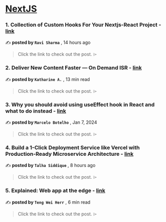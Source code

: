 
<h1><a href=https://medium.com/tag/nextjs/recommended target="_blank" rel="noopener noreferrer">NextJS</a></h1>
<h3>1. Collection of Custom Hooks For Your Nextjs-React Project - <a href=https://medium.com/javascript-in-plain-english/collection-of-custom-hooks-for-your-nextjs-react-project-1779379e6f4a?source=tag_recommended_feed---------0-84----------nextjs----------bb5f0200_c8fd_4570_b44a_1deb49237fad------- target="_blank" rel="noopener noreferrer">link</a></h3>

✍️ **posted by `Ravi Sharma`** <date> , 14 hours ago</date>

<blockquote>Click the link to check out the post. ⌲</blockquote>

<h3>2. Deliver New Content Faster — On Demand ISR - <a href=https://medium.com/stackademic/on-demand-incremental-static-regeneration-3aac500641d8?source=tag_recommended_feed---------1-107----------nextjs----------bb5f0200_c8fd_4570_b44a_1deb49237fad------- target="_blank" rel="noopener noreferrer">link</a></h3>

✍️ **posted by `Katharine A.`** <date> , 13 min read</date>

<blockquote>Click the link to check out the post. ⌲</blockquote>

<h3>3. Why you should avoid using useEffect hook in React and what to do instead - <a href=https://medium.com/stackademic/why-you-should-avoid-using-useeffect-hook-in-react-and-what-to-do-instead-740660e33420?source=tag_recommended_feed---------2-85----------nextjs----------bb5f0200_c8fd_4570_b44a_1deb49237fad------- target="_blank" rel="noopener noreferrer">link</a></h3>

✍️ **posted by `Marcelo Botelho`** <date> , Jan 7, 2024</date>

<blockquote>Click the link to check out the post. ⌲</blockquote>

<h3>4. Build a 1-Click Deployment Service like Vercel with Production-Ready Microservice Architecture - <a href=https://medium.com/stackademic/build-a-1-click-deployment-service-like-vercel-with-production-ready-microservice-architecture-4f05d3fd8427?source=tag_recommended_feed---------3-84----------nextjs----------bb5f0200_c8fd_4570_b44a_1deb49237fad------- target="_blank" rel="noopener noreferrer">link</a></h3>

✍️ **posted by `Talha Siddique`** <date> , 8 hours ago</date>

<blockquote>Click the link to check out the post. ⌲</blockquote>

<h3>5. Explained: Web app at the edge - <a href=https://medium.com/gitconnected/explained-web-app-at-the-edge-fb391985a0a5?source=tag_recommended_feed---------4-107----------nextjs----------bb5f0200_c8fd_4570_b44a_1deb49237fad------- target="_blank" rel="noopener noreferrer">link</a></h3>

✍️ **posted by `Teng Wei Herr`** <date> , 6 min read</date>

<blockquote>Click the link to check out the post. ⌲</blockquote>

